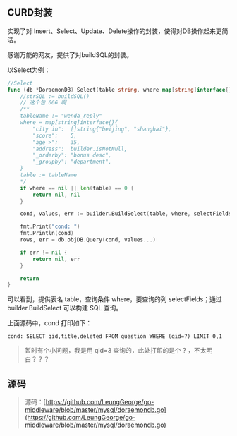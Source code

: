 ## CURD封装

实现了对 Insert、Select、Update、Delete操作的封装，使得对DB操作起来更简洁。

感谢万能的网友，提供了对buildSQL的封装。

以Select为例：

```go
//Select
func (db *DoraemonDB) Select(table string, where map[string]interface{}, selectFields []string) (rows *sql.Rows, err error) {
    //strSQL := buildSQL()
    // 这个包 666 啊
    /**
    tableName := "wenda_reply"
    where = map[string]interface{}{
        "city in":  []string{"beijing", "shanghai"},
        "score":    5,
        "age >":    35,
        "address":  builder.IsNotNull,
        "_orderby": "bonus desc",
        "_groupby": "department",
    }
    table := tableName
    */
    if where == nil || len(table) == 0 {
        return nil, nil
    }

    cond, values, err := builder.BuildSelect(table, where, selectFields)

    fmt.Print("cond: ")
    fmt.Println(cond)
    rows, err = db.objDB.Query(cond, values...)

    if err != nil {
        return nil, err
    }

    return
}
```

可以看到，提供表名 table，查询条件 where，要查询的列 selectFields；通过 builder.BuildSelect 可以构建 SQL 查询。

上面源码中，cond 打印如下：

```
cond: SELECT qid,title,deleted FROM question WHERE (qid=?) LIMIT 0,1
```

> 暂时有个小问题，我是用 qid=3 查询的，此处打印的是个 ? ，不太明白？？？

## 源码

> 源码：[https://github.com/LeungGeorge/go-middleware/blob/master/mysql/doraemondb.go](https://github.com/LeungGeorge/go-middleware/blob/master/mysql/doraemondb.go)



